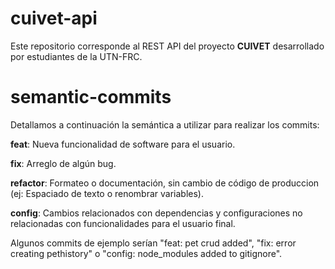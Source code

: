 ﻿# cuivet-api
Este repositorio corresponde al REST API del proyecto **CUIVET** desarrollado por estudiantes de la UTN-FRC.

# semantic-commits
Detallamos a continuación la semántica a utilizar para realizar los commits:

**feat**: Nueva funcionalidad de software para el usuario.

**fix**: Arreglo de algún bug.

**refactor**: Formateo o documentación, sin cambio de código de produccion (ej: Espaciado de texto o renombrar variables).

**config**: Cambios relacionados con dependencias y configuraciones no relacionadas con funcionalidades para el usuario final.

Algunos commits de ejemplo serían "feat: pet crud added", "fix: error creating pethistory" o "config: node_modules added to gitignore".

